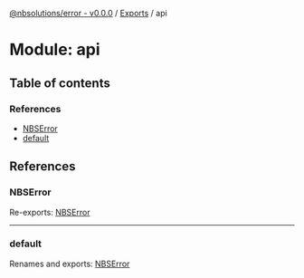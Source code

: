 [@nbsolutions/error - v0.0.0](../README.md) / [Exports](../modules.md) / api

# Module: api

## Table of contents

### References

- [NBSError](api.md#nbserror)
- [default](api.md#default)

## References

### NBSError

Re-exports: [NBSError](../classes/nbserror.nbserror-1.md)

___

### default

Renames and exports: [NBSError](../classes/nbserror.nbserror-1.md)
